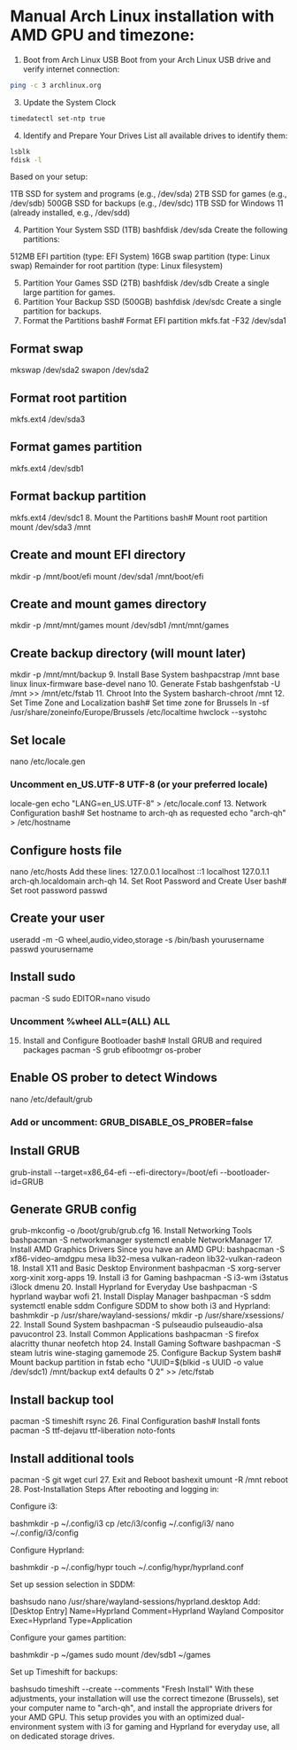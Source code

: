 # Manual Arch Linux installation with AMD GPU and timezone:
1. Boot from Arch Linux USB
Boot from your Arch Linux USB drive and verify internet connection:
```bash
ping -c 3 archlinux.org
```
3. Update the System Clock
```bash
timedatectl set-ntp true
```
4. Identify and Prepare Your Drives
List all available drives to identify them:
```bash
lsblk
fdisk -l
```
Based on your setup:

1TB SSD for system and programs (e.g., /dev/sda)
2TB SSD for games (e.g., /dev/sdb)
500GB SSD for backups (e.g., /dev/sdc)
1TB SSD for Windows 11 (already installed, e.g., /dev/sdd)

4. Partition Your System SSD (1TB)
bashfdisk /dev/sda
Create the following partitions:

512MB EFI partition (type: EFI System)
16GB swap partition (type: Linux swap)
Remainder for root partition (type: Linux filesystem)

5. Partition Your Games SSD (2TB)
bashfdisk /dev/sdb
Create a single large partition for games.
6. Partition Your Backup SSD (500GB)
bashfdisk /dev/sdc
Create a single partition for backups.
7. Format the Partitions
bash# Format EFI partition
mkfs.fat -F32 /dev/sda1

## Format swap
mkswap /dev/sda2
swapon /dev/sda2

## Format root partition
mkfs.ext4 /dev/sda3

## Format games partition
mkfs.ext4 /dev/sdb1

## Format backup partition
mkfs.ext4 /dev/sdc1
8. Mount the Partitions
bash# Mount root partition
mount /dev/sda3 /mnt

## Create and mount EFI directory
mkdir -p /mnt/boot/efi
mount /dev/sda1 /mnt/boot/efi

## Create and mount games directory
mkdir -p /mnt/mnt/games
mount /dev/sdb1 /mnt/mnt/games

## Create backup directory (will mount later)
mkdir -p /mnt/mnt/backup
9. Install Base System
bashpacstrap /mnt base linux linux-firmware base-devel nano
10. Generate Fstab
bashgenfstab -U /mnt >> /mnt/etc/fstab
11. Chroot Into the System
basharch-chroot /mnt
12. Set Time Zone and Localization
bash# Set time zone for Brussels
ln -sf /usr/share/zoneinfo/Europe/Brussels /etc/localtime
hwclock --systohc

## Set locale
nano /etc/locale.gen
### Uncomment en_US.UTF-8 UTF-8 (or your preferred locale)
locale-gen
echo "LANG=en_US.UTF-8" > /etc/locale.conf
13. Network Configuration
bash# Set hostname to arch-qh as requested
echo "arch-qh" > /etc/hostname

## Configure hosts file
nano /etc/hosts
Add these lines:
127.0.0.1   localhost
::1         localhost
127.0.1.1   arch-qh.localdomain   arch-qh
14. Set Root Password and Create User
bash# Set root password
passwd

## Create your user
useradd -m -G wheel,audio,video,storage -s /bin/bash yourusername
passwd yourusername

## Install sudo
pacman -S sudo
EDITOR=nano visudo
### Uncomment %wheel ALL=(ALL) ALL
15. Install and Configure Bootloader
bash# Install GRUB and required packages
pacman -S grub efibootmgr os-prober

## Enable OS prober to detect Windows
nano /etc/default/grub
### Add or uncomment: GRUB_DISABLE_OS_PROBER=false

## Install GRUB
grub-install --target=x86_64-efi --efi-directory=/boot/efi --bootloader-id=GRUB

## Generate GRUB config
grub-mkconfig -o /boot/grub/grub.cfg
16. Install Networking Tools
bashpacman -S networkmanager
systemctl enable NetworkManager
17. Install AMD Graphics Drivers
Since you have an AMD GPU:
bashpacman -S xf86-video-amdgpu mesa lib32-mesa vulkan-radeon lib32-vulkan-radeon
18. Install X11 and Basic Desktop Environment
bashpacman -S xorg-server xorg-xinit xorg-apps
19. Install i3 for Gaming
bashpacman -S i3-wm i3status i3lock dmenu
20. Install Hyprland for Everyday Use
bashpacman -S hyprland waybar wofi
21. Install Display Manager
bashpacman -S sddm
systemctl enable sddm
Configure SDDM to show both i3 and Hyprland:
bashmkdir -p /usr/share/wayland-sessions/
mkdir -p /usr/share/xsessions/
22. Install Sound System
bashpacman -S pulseaudio pulseaudio-alsa pavucontrol
23. Install Common Applications
bashpacman -S firefox alacritty thunar neofetch htop
24. Install Gaming Software
bashpacman -S steam lutris wine-staging gamemode
25. Configure Backup System
bash# Mount backup partition in fstab
echo "UUID=$(blkid -s UUID -o value /dev/sdc1) /mnt/backup ext4 defaults 0 2" >> /etc/fstab

## Install backup tool
pacman -S timeshift rsync
26. Final Configuration
bash# Install fonts
pacman -S ttf-dejavu ttf-liberation noto-fonts

## Install additional tools
pacman -S git wget curl
27. Exit and Reboot
bashexit
umount -R /mnt
reboot
28. Post-Installation Steps
After rebooting and logging in:

Configure i3:

bashmkdir -p ~/.config/i3
cp /etc/i3/config ~/.config/i3/
nano ~/.config/i3/config

Configure Hyprland:

bashmkdir -p ~/.config/hypr
touch ~/.config/hypr/hyprland.conf

Set up session selection in SDDM:

bashsudo nano /usr/share/wayland-sessions/hyprland.desktop
Add:
[Desktop Entry]
Name=Hyprland
Comment=Hyprland Wayland Compositor
Exec=Hyprland
Type=Application

Configure your games partition:

bashmkdir -p ~/games
sudo mount /dev/sdb1 ~/games

Set up Timeshift for backups:

bashsudo timeshift --create --comments "Fresh Install"
With these adjustments, your installation will use the correct timezone (Brussels), set your computer name to "arch-qh", and install the appropriate drivers for your AMD GPU. This setup provides you with an optimized dual-environment system with i3 for gaming and Hyprland for everyday use, all on dedicated storage drives.
